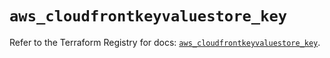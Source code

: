 # `aws_cloudfrontkeyvaluestore_key`

Refer to the Terraform Registry for docs: [`aws_cloudfrontkeyvaluestore_key`](https://registry.terraform.io/providers/hashicorp/aws/5.63.1/docs/resources/cloudfrontkeyvaluestore_key).
